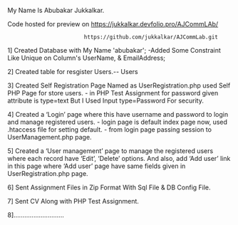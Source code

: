 My Name Is Abubakar Jukkalkar.

Code hosted for preview  on https://jukkalkar.devfolio.pro/AJCommLAb/



                            https://github.com/jukkalkar/AJCommLab.git


1]  Created Database with My Name 'abubakar';
    -Added Some Constraint Like Unique on Column's  UserName, & EmailAddress;
  

2]  Created table for resgister Users.-- Users


3]  Created Self Registration Page Named as UserRegistration.php
                                used Self PHP Page for store users.
    - in PHP Test Assignment for password given attribute is type=text
       But I Used Input type=Password For security.

 
 4]  Created a ‘Login’ page where this have username and password to login and manage registered users.
     - login page is default index page now,  used .htaccess file for setting default.
     - from login page passing session to UserManagement.php page.


5]  Created a ‘User management’ page to manage the registered users where each record have ‘Edit’, ‘Delete’ options.
     And also, add ‘Add user’ link in this page where ‘Add user’ page have same fields given in UserRegistration.php page.


6] Sent Assignment Files in Zip Format With Sql File & DB Config File.

7] Sent CV Along with PHP Test Assignment.

8]............................
